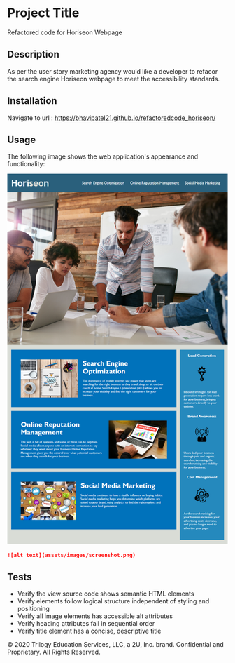 # Project Title
Refactored code for Horiseon Webpage 

## Description 

As per the user story marketing agency would like a developer to refacor the search engine Horiseon webpage to meet the accessibility standards.


## Installation

Navigate to url : https://bhavipatel21.github.io/refactoredcode_horiseon/



## Usage 

The following image shows the web application's appearance and functionality: 

![code refactor demo](./assets/images/01-html-css-git-homework-demo.png)

```md
![alt text](assets/images/screenshot.png)
```
## Tests

* Verify the view source code shows semantic HTML elements
* Verify elements follow logical structure independent of styling and positioning
* Verify all image elements has accessible alt attributes
* Verify heading attributes fall in sequential order
* Verify title element has a concise, descriptive title

© 2020 Trilogy Education Services, LLC, a 2U, Inc. brand. Confidential and Proprietary. All Rights Reserved.


